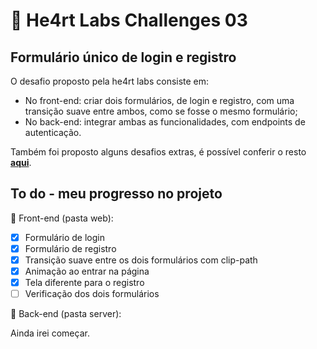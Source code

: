 # 💜 He4rt Labs Challenges 03 

## Formulário único de login e registro

O desafio proposto pela he4rt labs consiste em:
- No front-end: criar dois formulários, de login e registro, com uma transição suave entre ambos, como se fosse o mesmo formulário;
- No back-end: integrar ambas as funcionalidades, com endpoints de autenticação.

Também foi proposto alguns desafios extras, é possível conferir o resto **[aqui](https://github.com/he4rtlabs/he4rtlabs-challenges-03)**.

## To do - meu progresso no projeto

🎨 Front-end (pasta web):
- [X] Formulário de login
- [X] Formulário de registro
- [X] Transição suave entre os dois formulários com clip-path
- [X] Animação ao entrar na página
- [X] Tela diferente para o registro
- [ ] Verificação dos dois formulários

🚀 Back-end (pasta server):

Ainda irei começar.
